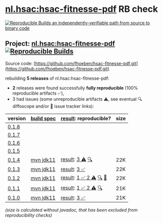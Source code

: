 [nl.hsac:hsac-fitnesse-pdf](https://central.sonatype.com/artifact/nl.hsac/hsac-fitnesse-pdf/versions) RB check
=======

[![Reproducible Builds](https://reproducible-builds.org/images/logos/rb.svg) an independently-verifiable path from source to binary code](https://reproducible-builds.org/)

## Project: [nl.hsac:hsac-fitnesse-pdf](https://central.sonatype.com/artifact/nl.hsac/hsac-fitnesse-pdf/versions) [![Reproducible Builds](https://img.shields.io/endpoint?url=https://raw.githubusercontent.com/jvm-repo-rebuild/reproducible-central/master/content/nl/hsac/hsac-fitnesse-pdf/badge.json)](https://github.com/jvm-repo-rebuild/reproducible-central/blob/master/content/nl/hsac/hsac-fitnesse-pdf/README.md)

Source code: [https://github.com/fhoeben/hsac-fitnesse-pdf.git](https://github.com/fhoeben/hsac-fitnesse-pdf.git)

rebuilding **5 releases** of nl.hsac:hsac-fitnesse-pdf:
- **2** releases were found successfully **fully reproducible** (100% reproducible artifacts :white_check_mark:),
- 3 had issues (some unreproducible artifacts :warning:, see eventual :mag: diffoscope and/or :memo: issue tracker links):

| version | [build spec](/BUILDSPEC.md) | [result](https://reproducible-builds.org/docs/jvm/): reproducible? | size |
| -- | --------- | ------ | -- |
| [0.1.8](https://central.sonatype.com/artifact/nl.hsac/hsac-fitnesse-pdf/0.1.8/pom) | | | |
| [0.1.7](https://central.sonatype.com/artifact/nl.hsac/hsac-fitnesse-pdf/0.1.7/pom) | | | |
| [0.1.6](https://central.sonatype.com/artifact/nl.hsac/hsac-fitnesse-pdf/0.1.6/pom) | | | |
| [0.1.5](https://central.sonatype.com/artifact/nl.hsac/hsac-fitnesse-pdf/0.1.5/pom) | | | |
| [0.1.4](https://central.sonatype.com/artifact/nl.hsac/hsac-fitnesse-pdf/0.1.4/pom) | [mvn jdk11](hsac-fitnesse-pdf-0.1.4.buildspec) | [result](hsac-fitnesse-pdf-0.1.4.buildinfo): [ 3 :warning:](hsac-fitnesse-pdf-0.1.4.buildcompare) [:mag:](hsac-fitnesse-pdf-0.1.4.diffoscope) | 22K |
| [0.1.3](https://central.sonatype.com/artifact/nl.hsac/hsac-fitnesse-pdf/0.1.3/pom) | [mvn jdk11](hsac-fitnesse-pdf-0.1.3.buildspec) | [result](hsac-fitnesse-pdf-0.1.3.buildinfo): [3 :white_check_mark: ](hsac-fitnesse-pdf-0.1.3.buildcompare) | 22K |
| [0.1.2](https://central.sonatype.com/artifact/nl.hsac/hsac-fitnesse-pdf/0.1.2/pom) | [mvn jdk11](hsac-fitnesse-pdf-0.1.2.buildspec) | [result](hsac-fitnesse-pdf-0.1.2.buildinfo): [1 :white_check_mark:  2 :warning:](hsac-fitnesse-pdf-0.1.2.buildcompare) [:mag:](hsac-fitnesse-pdf-0.1.2.diffoscope) [:memo:](https://github.com/fhoeben/hsac-fitnesse-pdf/pull/9) | 22K |
| [0.1.1](https://central.sonatype.com/artifact/nl.hsac/hsac-fitnesse-pdf/0.1.1/pom) | [mvn jdk11](hsac-fitnesse-pdf-0.1.1.buildspec) | [result](hsac-fitnesse-pdf-0.1.1.buildinfo): [1 :white_check_mark:  2 :warning:](hsac-fitnesse-pdf-0.1.1.buildcompare) [:mag:](hsac-fitnesse-pdf-0.1.1.diffoscope) | 21K |
| [0.1.0](https://central.sonatype.com/artifact/nl.hsac/hsac-fitnesse-pdf/0.1.0/pom) | [mvn jdk11](hsac-fitnesse-pdf-0.1.0.buildspec) | [result](hsac-fitnesse-pdf-0.1.0.buildinfo): [3 :white_check_mark: ](hsac-fitnesse-pdf-0.1.0.buildcompare) | 21K |

<i>(size is calculated without javadoc, that has been excluded from reproducibility checks)</i>
